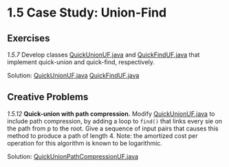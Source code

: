 # 1.5 Case Study: Union-Find

## Exercises

_1.5.7_ Develop classes [QuickUnionUF.java](https://algs4.cs.princeton.edu/15uf/QuickUnionUF.java.html) and [QuickFindUF.java](https://algs4.cs.princeton.edu/15uf/QuickFindUF.java.html) that implement quick-union and quick-find, respectively. 

Solution: [QuickUnionUF.java](QuickUnionUF.java) [QuickFindUF.java](QuickFindUF.java)
 
## Creative Problems

_1.5.12_ **Quick-union with path compression.** Modify [QuickUnionUF.java](https://algs4.cs.princeton.edu/15uf/QuickUnionUF.java.html) to include path compression, by adding a loop to `find()` that links every sie on the path from p to the root. Give a sequence of input pairs that causes this method to produce a path of length 4. Note: the amortized cost per operation for this algorithm is known to be logarithmic. 

Solution: [QuickUnionPathCompressionUF.java](QuickUnionPathCompressionUF.java)
